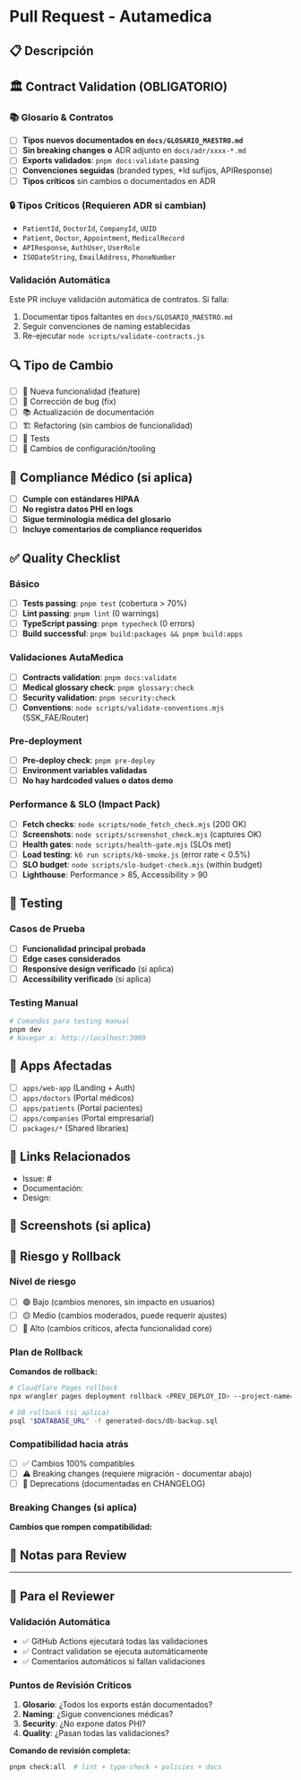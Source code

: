 # Pull Request - Autamedica

## 📋 Descripción

<!-- Describe brevemente los cambios realizados -->

## 🏛️ Contract Validation (OBLIGATORIO)

### 📚 Glosario & Contratos

- [ ] **Tipos nuevos documentados en `docs/GLOSARIO_MAESTRO.md`**
- [ ] **Sin breaking changes** **o** ADR adjunto en `docs/adr/xxxx-*.md`
- [ ] **Exports validados**: `pnpm docs:validate` passing
- [ ] **Convenciones seguidas** (branded types, *Id sufijos, APIResponse<T>)
- [ ] **Tipos críticos** sin cambios o documentados en ADR

### 🔒 Tipos Críticos (Requieren ADR si cambian)
- `PatientId`, `DoctorId`, `CompanyId`, `UUID`
- `Patient`, `Doctor`, `Appointment`, `MedicalRecord`
- `APIResponse`, `AuthUser`, `UserRole`
- `ISODateString`, `EmailAddress`, `PhoneNumber`

### Validación Automática

Este PR incluye validación automática de contratos. Si falla:
1. Documentar tipos faltantes en `docs/GLOSARIO_MAESTRO.md`
2. Seguir convenciones de naming establecidas
3. Re-ejecutar `node scripts/validate-contracts.js`

## 🔍 Tipo de Cambio

- [ ] 🎯 Nueva funcionalidad (feature)
- [ ] 🐛 Corrección de bug (fix)
- [ ] 📚 Actualización de documentación
- [ ] 🏗️ Refactoring (sin cambios de funcionalidad)
- [ ] 🧪 Tests
- [ ] 🔧 Cambios de configuración/tooling

## 🏥 Compliance Médico (si aplica)

- [ ] **Cumple con estándares HIPAA**
- [ ] **No registra datos PHI en logs**
- [ ] **Sigue terminología médica del glosario**
- [ ] **Incluye comentarios de compliance requeridos**

## ✅ Quality Checklist

### Básico
- [ ] **Tests passing**: `pnpm test` (cobertura > 70%)
- [ ] **Lint passing**: `pnpm lint` (0 warnings)
- [ ] **TypeScript passing**: `pnpm typecheck` (0 errors)
- [ ] **Build successful**: `pnpm build:packages && pnpm build:apps`

### Validaciones AutaMedica
- [ ] **Contracts validation**: `pnpm docs:validate`
- [ ] **Medical glossary check**: `pnpm glossary:check`
- [ ] **Security validation**: `pnpm security:check`
- [ ] **Conventions**: `node scripts/validate-conventions.mjs` (SSK_FAE/Router)

### Pre-deployment
- [ ] **Pre-deploy check**: `pnpm pre-deploy`
- [ ] **Environment variables validadas**
- [ ] **No hay hardcoded values o datos demo**

### Performance & SLO (Impact Pack)
- [ ] **Fetch checks**: `node scripts/node_fetch_check.mjs` (200 OK)
- [ ] **Screenshots**: `node scripts/screenshot_check.mjs` (captures OK)
- [ ] **Health gates**: `node scripts/health-gate.mjs` (SLOs met)
- [ ] **Load testing**: `k6 run scripts/k6-smoke.js` (error rate < 0.5%)
- [ ] **SLO budget**: `node scripts/slo-budget-check.mjs` (within budget)
- [ ] **Lighthouse**: Performance > 85, Accessibility > 90

## 🚀 Testing

### Casos de Prueba
<!-- Describe cómo testear los cambios -->

- [ ] **Funcionalidad principal probada**
- [ ] **Edge cases considerados**
- [ ] **Responsive design verificado** (si aplica)
- [ ] **Accessibility verificado** (si aplica)

### Testing Manual
```bash
# Comandos para testing manual
pnpm dev
# Navegar a: http://localhost:3000
```

## 📱 Apps Afectadas

- [ ] `apps/web-app` (Landing + Auth)
- [ ] `apps/doctors` (Portal médicos)
- [ ] `apps/patients` (Portal pacientes)
- [ ] `apps/companies` (Portal empresarial)
- [ ] `packages/*` (Shared libraries)

## 🔗 Links Relacionados

<!-- Agrega links a issues, documentación, etc. -->

- Issue: #
- Documentación:
- Design:

## 📸 Screenshots (si aplica)

<!-- Capturas de pantalla para cambios de UI -->

## 🚨 Riesgo y Rollback

### Nivel de riesgo
- [ ] 🟢 Bajo (cambios menores, sin impacto en usuarios)
- [ ] 🟡 Medio (cambios moderados, puede requerir ajustes)
- [ ] 🔴 Alto (cambios críticos, afecta funcionalidad core)

### Plan de Rollback
<!-- ¿Cómo revertir estos cambios si algo sale mal en producción? -->

**Comandos de rollback:**
```bash
# Cloudflare Pages rollback
npx wrangler pages deployment rollback <PREV_DEPLOY_ID> --project-name=autamedica-doctors

# DB rollback (si aplica)
psql "$DATABASE_URL" -f generated-docs/db-backup.sql
```

### Compatibilidad hacia atrás
- [ ] ✅ Cambios 100% compatibles
- [ ] ⚠️ Breaking changes (requiere migración - documentar abajo)
- [ ] 📝 Deprecations (documentadas en CHANGELOG)

### Breaking Changes (si aplica)
<!-- Si hay breaking changes, documéntalos aquí con ejemplo de migración -->

**Cambios que rompen compatibilidad:**

## 📝 Notas para Review

<!-- Información adicional para reviewers -->

---

## 🤖 Para el Reviewer

### Validación Automática
- ✅ GitHub Actions ejecutará todas las validaciones
- ✅ Contract validation se ejecuta automáticamente
- ✅ Comentarios automáticos si fallan validaciones

### Puntos de Revisión Críticos
1. **Glosario**: ¿Todos los exports están documentados?
2. **Naming**: ¿Sigue convenciones médicas?
3. **Security**: ¿No expone datos PHI?
4. **Quality**: ¿Pasan todas las validaciones?

**Comando de revisión completa:**
```bash
pnpm check:all  # lint + type-check + policies + docs
```